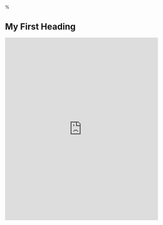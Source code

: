 
%<!DOCTYPE html>
<html>
<body>

<h1>My First Heading</h1>


  
<iframe src='https://view.officeapps.live.com/op/embed.aspx?src=[https://www.your_website/file_name.pptx]' width='100%' height='600px' frameborder='0'>
<iframe src='PratikSathe.github.io/Compactly supported orthonormal basis for strictly local projectors.pptx]' width='100%' height='600px' frameborder='0'>
  
<p>My first paragraph.</p>

</body>
</html>
